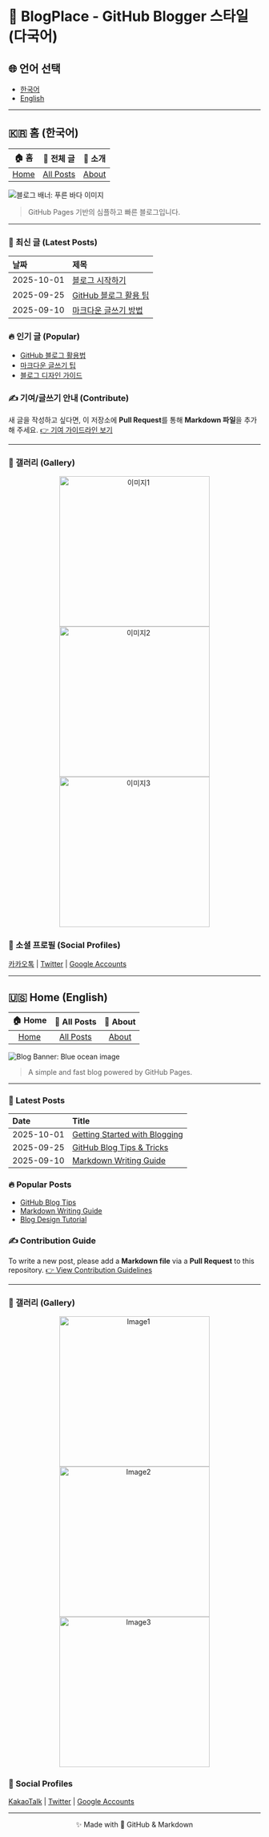 # 🌟 BlogPlace - GitHub Blogger 스타일 (다국어)

## 🌐 언어 선택
- [한국어](#ko)
- [English](#en)

---

<a id="ko"></a>
## 🇰🇷 홈 (한국어)
| **🏠 홈** | **📝 전체 글** | **🔗 소개** |
| :---: | :---: | :---: |
| [Home](#ko) | [All Posts](all-posts.md) | [About](about.md) |

![블로그 배너: 푸른 바다 이미지](https://images.unsplash.com/photo-1507525428034-b723cf961d3e?crop=entropy&cs=tinysrgb&fit=max&fm=jpg&q=80&w=1000)
> GitHub Pages 기반의 심플하고 빠른 블로그입니다.
---

### 📰 최신 글 (Latest Posts)
| 날짜 | 제목 |
| :--- | :--- |
| 2025-10-01 | [블로그 시작하기](posts/post-start.md) |
| 2025-09-25 | [GitHub 블로그 활용 팁](posts/post-github-tip.md) |
| 2025-09-10 | [마크다운 글쓰기 방법](posts/post-markdown.md) |

### 🔥 인기 글 (Popular)
- [GitHub 블로그 활용법](posts/popular-github-tip.md)
- [마크다운 글쓰기 팁](posts/popular-markdown.md)
- [블로그 디자인 가이드](posts/popular-design-guide.md)

### ✍️ 기여/글쓰기 안내 (Contribute)
새 글을 작성하고 싶다면, 이 저장소에 **Pull Request**를 통해 **Markdown 파일**을 추가해 주세요. [👉 기여 가이드라인 보기](CONTRIBUTING.md)

---

### 📸 갤러리 (Gallery)
<p align="center">
  <img src="https://images.unsplash.com/photo-1503023345310-bd7c1de61c7d?crop=entropy&cs=tinysrgb&fit=max&fm=jpg&q=80&w=300" alt="이미지1" width="300" />
  <img src="https://images.unsplash.com/photo-1473187983305-f615310e7daa?crop=entropy&cs=tinysrgb&fit=max&fm=jpg&q=80&w=300" alt="이미지2" width="300" />
  <img src="https://images.unsplash.com/photo-1519337265831-281ec6cc8514?crop=entropy&cs=tinysrgb&fit=max&fm=jpg&q=80&w=300" alt="이미지3" width="300" />
</p>

### 🔗 소셜 프로필 (Social Profiles)
[카카오톡](https://accounts.kakao.com/login/?continue=https%3A%2F%2Faccounts.kakao.com%2Fweblogin%2Faccount#webTalkLogin) | [Twitter](https://twitter.com/YourUsername) | [Google Accounts](https://share.google/z02gMhE3WPEhh3jTW)

---

<a id="en"></a>
## 🇺🇸 Home (English)
| **🏠 Home** | **📝 All Posts** | **🔗 About** |
| :---: | :---: | :---: |
| [Home](#en) | [All Posts](all-posts.md) | [About](about.md) |

![Blog Banner: Blue ocean image](https://images.unsplash.com/photo-1507525428034-b723cf961d3e?crop=entropy&cs=tinysrgb&fit=max&fm=jpg&q=80&w=1000)
> A simple and fast blog powered by GitHub Pages.
---

### 📰 Latest Posts
| Date | Title |
| :--- | :--- |
| 2025-10-01 | [Getting Started with Blogging](posts/en/post-start.md) |
| 2025-09-25 | [GitHub Blog Tips & Tricks](posts/en/post-github-tip.md) |
| 2025-09-10 | [Markdown Writing Guide](posts/en/post-markdown.md) |

### 🔥 Popular Posts
- [GitHub Blog Tips](posts/en/popular-github-tip.md)
- [Markdown Writing Guide](posts/en/popular-markdown.md)
- [Blog Design Tutorial](posts/en/popular-design-guide.md)

### ✍️ Contribution Guide
To write a new post, please add a **Markdown file** via a **Pull Request** to this repository. [👉 View Contribution Guidelines](CONTRIBUTING.md)

---

### 📸 갤러리 (Gallery)
<p align="center">
  <img src="https://images.unsplash.com/photo-1503023345310-bd7c1de61c7d?crop=entropy&cs=tinysrgb&fit=max&fm=jpg&q=80&w=300" alt="Image1" width="300" />
  <img src="https://images.unsplash.com/photo-1473187983305-f615310e7daa?crop=entropy&cs=tinysrgb&fit=max&fm=jpg&q=80&w=300" alt="Image2" width="300" />
  <img src="https://images.unsplash.com/photo-1519337265831-281ec6cc8514?crop=entropy&cs=tinysrgb&fit=max&fm=jpg&q=80&w=300" alt="Image3" width="300" />
</p>

### 🔗 Social Profiles
[KakaoTalk](https://accounts.kakao.com/login/?continue=https%3A%2F%2Faccounts.kakao.com%2Fweblogin%2Faccount#webTalkLogin) | [Twitter](https://twitter.com/YourUsername) | [Google Accounts](https://share.google/z02gMhE3WPEhh3jTW)

---

<p align="center">✨ Made with 💖 GitHub & Markdown</p>
